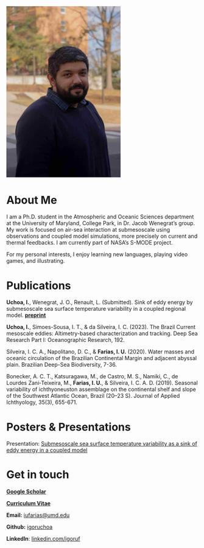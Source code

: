 <img src="assets/igoruf_photo.jpeg" alt="Igors Headshot" width="300"/>

# About Me

I am a Ph.D. student in the Atmospheric and Oceanic Sciences department at the University of Maryland, College Park, in Dr. Jacob Wenegrat’s group. My work is focused on air-sea interaction at submesoscale using observations and coupled model simulations, more precisely on current and thermal feedbacks. I am currently part of NASA’s S-MODE project. 

For my personal interests, I enjoy learning new languages, playing video games, and illustrating. 


# Publications

**Uchoa, I.**, Wenegrat, J. O., Renault, L. (Submitted). Sink of eddy energy by submesoscale sea surface temperature variability in a coupled regional model. **[preprint](https://eartharxiv.org/repository/view/6872/)**

**Uchoa, I.**, Simoes-Sousa, I. T., & da Silveira, I. C. (2023). The Brazil Current mesoscale eddies: Altimetry-based characterization and tracking. Deep Sea Research Part I: Oceanographic Research, 192.

Silveira, I. C. A., Napolitano, D. C., & **Farias, I. U.** (2020). Water masses and oceanic circulation of the Brazilian Continental Margin and adjacent abyssal plain. Brazilian Deep-Sea Biodiversity, 7-36.

Bonecker, A. C. T., Katsuragawa, M., de Castro, M. S., Namiki, C., de Lourdes Zani‐Teixeira, M., **Farias, I. U.**, & Silveira, I. C. A. D. (2019). Seasonal variability of ichthyoneuston assemblage on the continental shelf and slope of the Southwest Atlantic Ocean, Brazil (20–23 S). Journal of Applied Ichthyology, 35(3), 655-671.

# Posters & Presentations
Presentation: [Submesoscale sea surface temperature variability as a sink of
eddy energy in a coupled model](./assets/Ocean_Lunch_Seminar_.pdf)


# Get in touch
**[Google Scholar](https://scholar.google.com/citations?user=d-DszkwAAAAJ&hl=en)**

[**Curriculum Vitae**](./assets/Igor_s_CV.pdf)

**Email:** iufarias@umd.edu

**Github:** [igoruchoa](https://github.com/igoruchoa)

**LinkedIn**: [linkedin.com/igoruf](https://www.linkedin.com/in/igoruf/)
